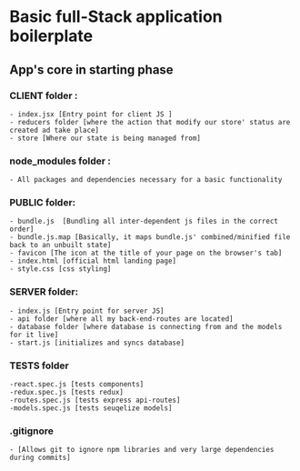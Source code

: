# Basic full-Stack application boilerplate

## App's core in starting phase 

 ### CLIENT folder : 
    - index.jsx [Entry point for client JS ]
    - reducers folder [where the action that modify our store' status are created ad take place]
    - store [Where our state is being managed from]

### node_modules folder : 
    - All packages and dependencies necessary for a basic functionality 

### PUBLIC folder: 
    - bundle.js  [Bundling all inter-dependent js files in the correct order]
    - bundle.js.map [Basically, it maps bundle.js' combined/minified file back to an unbuilt state]
    - favicon [The icon at the title of your page on the browser's tab]
    - index.html [official html landing page]
    - style.css [css styling]

### SERVER folder: 

    - index.js [Entry point for server JS]
    - api folder [where all my back-end-routes are located] 
    - database folder [where database is connecting from and the models for it live]
    - start.js [initializes and syncs database]

### TESTS folder 

    -react.spec.js [tests components]
    -redux.spec.js [tests redux]
    -routes.spec.js [tests express api-routes]
    -models.spec.js [tests seuqelize models]
    


### .gitignore 

    - [Allows git to ignore npm libraries and very large dependencies during commits] 
